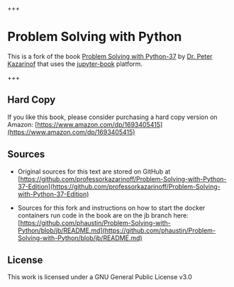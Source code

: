 


+++

# Problem Solving with Python 

This is a fork of the book [Problem Solving with Python-37](https://github.com/professorkazarinoff/Problem-Solving-with-Python-37-Edition) by [Dr. Peter Kazarinof](https://github.com/ProfessorKazarinoff) 
that uses the [jupyter-book](https://jupyterbook.org/intro.html) platform.

+++

## Hard Copy

If you like this book, please consider purchasing a hard copy version on Amazon: [https://www.amazon.com/dp/1693405415](https://www.amazon.com/dp/1693405415)

## Sources

* Original sources for this text are stored on GitHub at [https://github.com/professorkazarinoff/Problem-Solving-with-Python-37-Edition](https://github.com/professorkazarinoff/Problem-Solving-with-Python-37-Edition)

* Sources for this fork and instructions on how to start the docker containers run code in the book are on the jb branch here: [https://github.com/phaustin/Problem-Solving-with-Python/blob/jb/README.md](https://github.com/phaustin/Problem-Solving-with-Python/blob/jb/README.md)

## License

This work is licensed under a GNU General Public License v3.0
